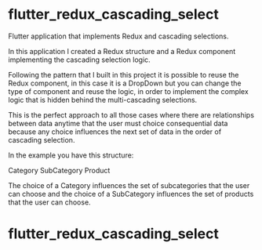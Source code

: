# flutter_redux_cascading_select

Flutter application that implements Redux and cascading selections.

In this application I created a Redux structure and a Redux component implementing the cascading
selection logic. 

Following the pattern that I built in this project it is possible to reuse the Redux
component, in this case it is a DropDown but you can change the type of component and reuse the 
logic, in order to implement the complex logic that is hidden behind the multi-cascading selections.

This is the perfect approach to all those cases where there are relationships between data anytime 
that the user must choice consequential data because any choice influences the next set of data in 
the order of cascading selection. 

In the example you have this structure:

Category
SubCategory
Product

The choice of a Category influences the set of subcategories that the user can choose and the choice
of a SubCategory influences the set of products that the user can choose.




# flutter_redux_cascading_select
